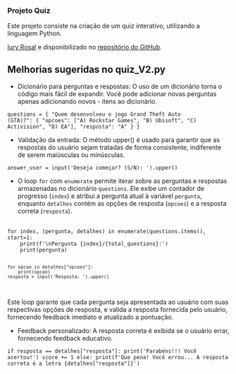### Projeto Quiz

Este projeto consiste na criação de um quiz interativo, utilizando a linguagem Python.  


[Iury Rosal](https://www.youtube.com/watch?v=MRYlWPrsMYk&list=PLshkB4NQEfC7jz8Ig-JcqwjZz8WSI2s8W&index=1) e disponibilizado no [repositório do GitHub](https://github.com/iuryrosal/projetos-python/tree/main/level-a/01).



## Melhorias sugeridas no quiz_V2.py

- Dicionário para perguntas e respostas: O uso de um dicionário torna o código mais fácil de expandir. Você pode adicionar novas perguntas apenas adicionando novos - itens ao dicionário.

<code>questions = {
    "Quem desenvolveu o jogo Grand Theft Auto (GTA)?": {
        "opcoes": ["A) Rockstar Games", "B) Ubisoft", "C) Activision", "D) EA"],
        "resposta": "A"
    }
}
</code>
</br>
- Validação da entrada: O método upper() é usado para garantir que as respostas do usuário sejam tratadas de forma consistente, indiferente de serem maiúsculas ou minúsculas.

<code>answer_user = input('Deseja começar? (S/N): ').upper()
</code>
</br>
- O loop `for` com `enumerate` permite iterar sobre as perguntas e respostas armazenadas no dicionário `questions`. Ele exibe um contador de progresso (`index`) e atribui a pergunta atual à variável `pergunta`, enquanto `detalhes` contém as opções de resposta (`opcoes`) e a resposta correta (`resposta`).
</br>
<code>for index, (pergunta, detalhes) in enumerate(questions.items(), start=1:
    print(f'\nPergunta {index}/{total_questions}:')
    print(pergunta)

    for opcao in detalhes["opcoes"]:
        print(opcao)
    resposta = input('Resposta: ').upper()
</code>
</br>
Este loop garante que cada pergunta seja apresentada ao usuário com suas respectivas opções de resposta, e valida a resposta fornecida pelo usuário, fornecendo feedback imediato e atualizado a pontuação.
</br>

- Feedback personalizado: A resposta correta é exibida se o usuário errar, fornecendo feedback educativo.

<code>if resposta == detalhes["resposta"]:
        print('Parabéns!!! Você acertou!')
        score += 1
    else:
        print(f'Que pena! Você errou... A resposta correta é a letra {detalhes["resposta"]}')</code>

